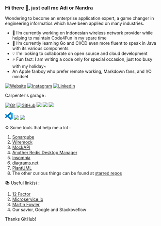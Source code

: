 ### Hi there 👋, just call me Adi or Nandra

Wondering to become an enterprise application expert, a game changer in engineering informatics which have been applied on many industries.
- 🔭 I’m currently working on Indonesian wireless network provider while helping to maintain Code4Fun in my spare time
- 🌱 I’m currently learning Go and CI/CD even more fluent to speak in Java with its various components
- 💡 I’m looking to collaborate on open source and cloud development
- ⚡ Fun fact: I am writing a code only for special occasion, just too busy with my holiday~
- An Apple fanboy who prefer remote working, Markdown fans, and I/O mindset

[Linkedin]: https://www.linkedin.com/in/adinandra-dharmasurya/
[Instagram]: https://www.instagram.com/adinandradrs
[GitHubHome]: https://github.com
[GitVCS]: https://git-scm.com/book/en/v2/Getting-Started-About-Version-Control

[![Website](https://img.shields.io/website?label=adinandradrs.github.io&style=for-the-badge&url=https://adinandradrs.github.io)](https://adinandradrs.github.io) [<img alt="Instagram" src="https://img.shields.io/badge/Instagram-E4405F?style=for-the-badge&logo=instagram&logoColor=white" />][Instagram] [<img alt="LinkedIn" src="https://img.shields.io/badge/linkedin-%230077B5.svg?&style=for-the-badge&logo=linkedin&logoColor=white" />][Linkedin]

Carpenter's garage :

[<img alt="Git" src="https://img.shields.io/badge/git-%23F05033.svg?style=for-the-badge&logo=git&logoColor=white" />][GitVCS] [<img alt="GitHub" src="https://img.shields.io/badge/GitHub-100000?style=for-the-badge&logo=github&logoColor=white" />][GitHubHome] [<img src="https://upload.wikimedia.org/wikipedia/commons/thumb/4/42/Jekyll_%28software%29_Logo.png/440px-Jekyll_%28software%29_Logo.png" height="25px">](https://jekyllrb.com/) [<img src="https://wac-cdn.atlassian.com/dam/jcr:a22c9f02-b225-4e34-9f1d-e5ac0265e543/Confluence@2x-blue.png?cdnVersion=309" height="15px">](https://id.atlassian.com/login?continue=https%3A%2F%2Fsupport.atlassian.com%2Fconfluence-server%2F) [<img src="https://wac-cdn.atlassian.com/dam/jcr:4e1c81b0-ef14-4d7a-89a5-98b66321d1af/trello-logo.png?cdnVersion=309" height="15px">](https://trello.com) 

[<img src="https://raw.githubusercontent.com/github/explore/80688e429a7d4ef2fca1e82350fe8e3517d3494d/topics/visual-studio-code/visual-studio-code.png" height="25px">](https://code.visualstudio.com/) [<img src="https://upload.wikimedia.org/wikipedia/commons/a/ab/Swagger-logo.png" height="25px">](https://swagger.io/) [<img src="https://typora.io/img/favicon-64.png" height="25px">](https://typora.io/)

  

⚙️ Some tools that help me a lot :
1. [Sonarqube](https://github.com/SonarSource/sonarqube)
2. [Wiremock](https://github.com/wiremock/wiremock)
3. [MockAPI](https://mockapi.io/)
4. [Another Redis Desktop Manager](https://github.com/qishibo/AnotherRedisDesktopManager)
5. [Insomnia]([https://github.com/postmanlabs](https://github.com/Kong/insomnia))
6. [diagrams.net](https://github.com/jgraph/drawio)
7. [PlantUML](https://plantuml.com)
8. The other curious things can be found at [starred repos](https://github.com/adinandradrs?tab=stars)

📚 Useful link(s) : 
1. [12 Factor](https://12factor.net/)
2. [Microservice.io](https://12factor.net/)
3. [Martin Fowler](https://martinfowler.com/)
4. Our savior, Google and Stackoveflow

Thanks GitHub!
<!--
**adinandradrs/adinandradrs** is a ✨ _special_ ✨ repository because its `README.md` (this file) appears on your GitHub profile.

Here are some ideas to get you started:
- 🤔 I’m looking for help with ...
- 💬 Ask me about ...
- 😄 Pronouns: ...
- 📫 How to reach me: ...
-->
